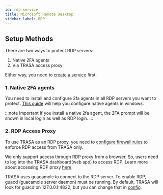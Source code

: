 ```yaml
---
id: rdp-service
title: Microsoft Remote Desktop
sidebar_label: RDP
---
```


## Setup Methods

There are two ways to protect RDP servers:
1. Native 2FA agents 
2. Via TRASA access proxy

Either way, you need to [create a service](../index.md#creating-a-new-service) first.


### 1. Native 2FA agents
You need to install and configure 2fa agents in all RDP servers you want to protect.
[This guide](../../native-tfa/windows/windows-two-factor-authentication.md) will help you configure native agents in windows.

:::note Important
If you install a native 2fa agent, the 2FA prompt will be shown in local login as well as RDP login.
:::

### 2. RDP Access Proxy
To use TRASA as an RDP proxy, you need to [configure firewall rules](../../install/initial-setup.md#3-firewall-configuration-recommended) to enforce RDP access from TRASA only.

We only support access through RDP proxy from a browser. So, users need to log into the TRASA dashboard(web app) to access RDP. 
Learn more about accessing RDP proxy [here](../../guides/user/access/rdp-connection-via-proxy.md).

TRASA uses guacamole to connect to the RDP server.
To enable RDP, guacd (guacamole server daemon) must be running. By default, TRASA will look for guacd on 127.0.0.1:4822, but you can change that in [config](../../system/config-reference.md#guacdaddr).

